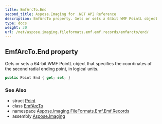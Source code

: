 ```yaml
---
title: EmfArcTo.End
second_title: Aspose.Imaging for .NET API Reference
description: EmfArcTo property. Gets or sets a 64bit WMF PointL object that specifies the coordinates of the second radial ending point in logical units
type: docs
weight: 30
url: /net/aspose.imaging.fileformats.emf.emf.records/emfarcto/end/
---
```

## EmfArcTo.End property

Gets or sets a 64-bit WMF PointL object that specifies the coordinates of the second radial ending point, in logical units.

```csharp
public Point End { get; set; }
```

### See Also

* struct [Point](../../../aspose.imaging/point/)
* class [EmfArcTo](../)
* namespace [Aspose.Imaging.FileFormats.Emf.Emf.Records](../../emfarcto/)
* assembly [Aspose.Imaging](../../../)


